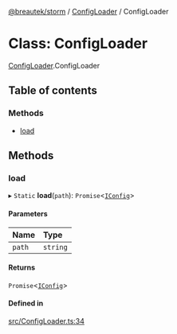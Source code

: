 [@breautek/storm](../README.md) / [ConfigLoader](../modules/ConfigLoader.md) / ConfigLoader

# Class: ConfigLoader

[ConfigLoader](../modules/ConfigLoader.md).ConfigLoader

## Table of contents

### Methods

- [load](ConfigLoader.ConfigLoader-1.md#load)

## Methods

### load

▸ `Static` **load**(`path`): `Promise`<[`IConfig`](../interfaces/IConfig.IConfig-1.md)\>

#### Parameters

| Name | Type |
| :------ | :------ |
| `path` | `string` |

#### Returns

`Promise`<[`IConfig`](../interfaces/IConfig.IConfig-1.md)\>

#### Defined in

[src/ConfigLoader.ts:34](https://github.com/breautek/storm/blob/3845ece/src/ConfigLoader.ts#L34)
